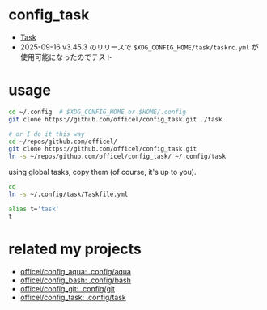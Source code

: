 # config_task

- [Task](https://taskfile.dev/)
- 2025-09-16 v3.45.3 のリリースで `$XDG_CONFIG_HOME/task/taskrc.yml` が使用可能になったのでテスト

# usage

```bash
cd ~/.config  # $XDG_CONFIG_HOME or $HOME/.config
git clone https://github.com/officel/config_task.git ./task

# or I do it this way
cd ~/repos/github.com/officel/
git clone https://github.com/officel/config_task.git
ln -s ~/repos/github.com/officel/config_task/ ~/.config/task
```

using global tasks, copy them (of course, it's up to you).

```bash
cd
ln -s ~/.config/task/Taskfile.yml

alias t='task'
t
```

# related my projects

- [officel/config_aqua: .config/aqua](https://github.com/officel/config_aqua)
- [officel/config_bash: .config/bash](https://github.com/officel/config_bash)
- [officel/config_git: .config/git](https://github.com/officel/config_git)
- [officel/config_task: .config/task](https://github.com/officel/config_task)
